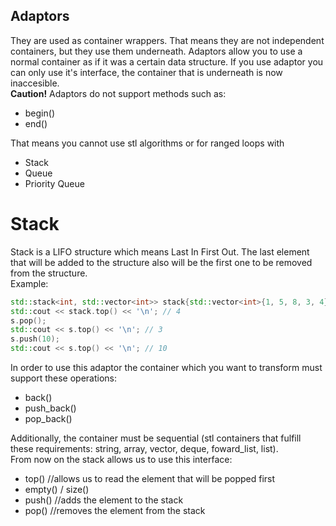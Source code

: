 ## Adaptors
They are used as container wrappers. That means they are not independent containers, but they use them underneath. Adaptors allow you to use a normal container as if it was a certain data structure. If you use adaptor you can only use it's interface, the container that is underneath is now inaccesible.  
**Caution!**
Adaptors do not support methods such as:
  - begin()  
  - end()  
  
That means you cannot use stl algorithms or for ranged loops with
- Stack  
- Queue  
- Priority Queue  
# Stack
Stack is a LIFO structure which means Last In First Out. The last element that will be added to the structure also will be the first one to be removed from the structure.  
Example:  
  ```cpp
  std::stack<int, std::vector<int>> stack{std::vector<int>{1, 5, 8, 3, 4}};  
  std::cout << stack.top() << '\n'; // 4  
  s.pop();  
  std::cout << s.top() << '\n'; // 3  
  s.push(10);  
  std::cout << s.top() << '\n'; // 10  
  ```
  
In order to use this adaptor the container which you want to transform must support these operations:
  - back()
  - push_back()
  - pop_back()  
  
 Additionally, the container must be sequential (stl containers that fulfill these requirements: string, array, vector, deque, foward_list, list).  
 From now on the stack allows us to use this interface:  
   - top()             //allows us to read the element that will be popped first  
   - empty() / size()  
   - push()            //adds the element to the stack  
   - pop()             //removes the element from the stack  
    
